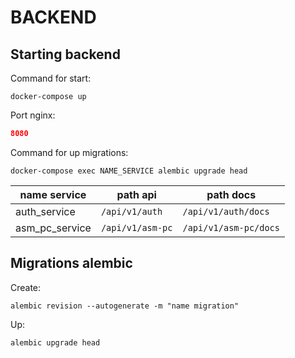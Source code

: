 # BACKEND

## Starting backend

Command for start:
```commandline
docker-compose up
```

Port nginx: 
```json
8080
```

Command for up migrations: 
```commandline
docker-compose exec NAME_SERVICE alembic upgrade head
```

| name service   | path api             | path docs                 |
|----------------|----------------------|---------------------------|
| auth_service   | ```/api/v1/auth```   | ```/api/v1/auth/docs```   |
| asm_pc_service | ```/api/v1/asm-pc``` | ```/api/v1/asm-pc/docs``` |

## Migrations alembic

Create:
```commandline
alembic revision --autogenerate -m "name migration"
```

Up:
```commandline
alembic upgrade head 
```
